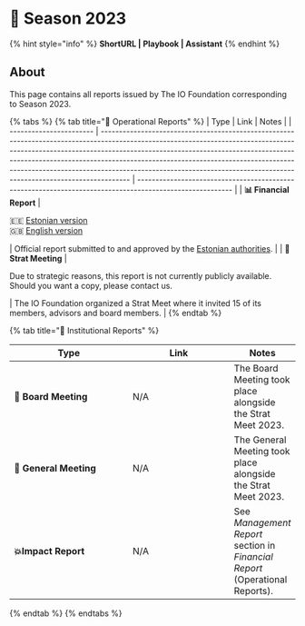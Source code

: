 # 🍃 Season 2023

{% hint style="info" %}
**ShortURL | Playbook | Assistant**
{% endhint %}

## About

This page contains all reports issued by The IO Foundation corresponding to Season 2023.

{% tabs %}
{% tab title="📘 Operational Reports" %}
| Type                    | Link                                                                                                                                                                                                                                                                                                                                                                                                           | Notes                                                                                                    |
| ----------------------- | -------------------------------------------------------------------------------------------------------------------------------------------------------------------------------------------------------------------------------------------------------------------------------------------------------------------------------------------------------------------------------------------------------------- | -------------------------------------------------------------------------------------------------------- |
| **📊 Financial Report** | <p><span data-gb-custom-inline data-tag="emoji" data-code="1f1ea-1f1ea">🇪🇪</span> <a href="https://drive.google.com/file/d/1krvxfWo3Eb0IbXxniO8Ow8hRkr_n6HZr/view?usp=sharing">Estonian version</a><br><span data-gb-custom-inline data-tag="emoji" data-code="1f1ec-1f1e7">🇬🇧</span> <a href="https://drive.google.com/file/d/1ku-7XX3mGGyFuy4g32HfwpPfHxYwKdPE/view?usp=sharing">English version</a></p> | Official report submitted to and approved by the [Estonian authorities](https://ariregister.rik.ee/eng). |
| **📑 Strat Meeting**    | <p>Due to strategic reasons, this report is not currently publicly available.<br>Should you want a copy, please contact us.</p>                                                                                                                                                                                                                                                                                | The IO Foundation organized a Strat Meet where it invited 15 of its members, advisors and board members. |
{% endtab %}

{% tab title="📕 Institutional Reports" %}
<table><thead><tr><th width="269">Type</th><th width="239">Link</th><th>Notes</th></tr></thead><tbody><tr><td>📙 <strong>Board Meeting</strong></td><td>N/A</td><td>The Board Meeting took place alongside the Strat Meet 2023.</td></tr><tr><td><strong>📗 General Meeting</strong></td><td>N/A</td><td>The General Meeting took place alongside the Strat Meet 2023.</td></tr><tr><td><strong>💥Impact Report</strong></td><td>N/A</td><td>See <em>Management Report</em> section in <em>Financial Report</em> (Operational Reports).</td></tr></tbody></table>
{% endtab %}
{% endtabs %}
